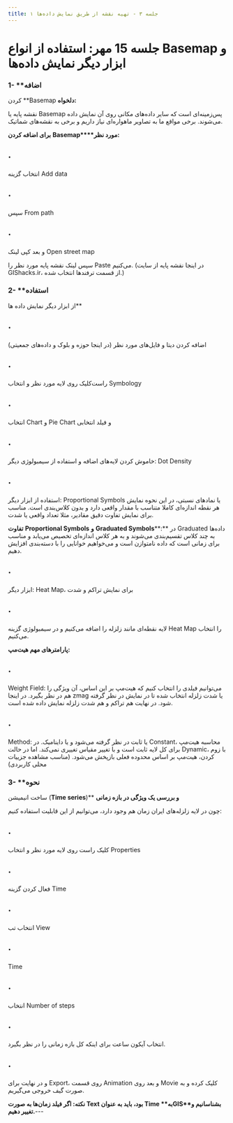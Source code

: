 ```yaml
---
title: جلسه ۳ - تهیه نقشه از طریق نمایش داده‌ها ۱
---
```

# جلسه 15 مهر: استفاده از انواع Basemap و ابزار دیگر نمایش داده‌ها

### **1-**   **اضافه
کردن **Basemap **دلخواه:**

نقشه پایه یا Basemap پس‌زمینه‌ای
است که سایر داده‌های مکانی روی آن نمایش داده می‌شوند. برخی مواقع ما به تصاویر
ماهواره‌ای نیاز داریم و برخی به نقشه‌های شماتیک.

**برای اضافه کردن** **Basemap****مورد نظر:**

## ·      
انتخاب گزینه Add data

## ·      
سپس From path

## ·      
و بعد کپی
لینک Open street map

سپس لینک نقشه پایه مورد نظر را Paste می‌کنیم.
(در اینجا نقشه پایه از سایت GIShacks.ir، از قسمت ترفندها انتخاب شده.)

### **2-**   **استفاده
از ابزار دیگر نمایش داده ها**

## ·      
اضافه کردن
دیتا و فایل‌های مورد نظر (در اینجا حوزه و بلوک و داده‌های جمعیتی)

## ·      
راست‌کلیک روی
لایه مورد نظر و انتخاب Symbology

## ·      
انتخاب Chart  و Pie Chart و فیلد انتخابی

## ·      
 خاموش کردن لایه‌های اضافه و استفاده از
سیمبولوژی دیگر: Dot Density

## ·      
استفاده از
ابزار دیگر: Proportional Symbols یا
نمادهای نسبتی، در این نحوه نمایش هر نقطه اندازه‌ای کاملا متناسب با مقدار واقعی
دارد و بدون کلاس‌بندی است. مناسب برای نمایش تفاوت دقیق مقادیر، مثلا تعداد واقعی
یا شدت. 

**تفاوت** **Proportional Symbols** **و** **Graduated Symbols****:** در Graduated
داده‌ها به چند کلاس تقسیم‌بندی می‌شوند و به هر کلاس اندازه‌ای تخصیص می‌یابد و
مناسب برای زمانی است که داده نامتوازن است و می‌خواهیم خوانایی را با دسته‌بندی
افزایش دهیم.

## ·      
ابزار دیگر: Heat Map، برای نمایش تراکم و شدت

## ·      
لایه‌ نقطه‌ای
مانند زلزله را اضافه می‌کنیم و در سیمبولوژی گزینه Heat Map را انتخاب می‌کنیم.

**پارامترهای
مهم هیت‌مپ:**

## ·      
Weight Field: می‌توانیم فیلدی را انتخاب کنیم که هیت‌مپ بر این اساس، آن ویژگی
را هم در نظر بگیرد. در اینجا  zmag یا شدت زلزله انتخاب شده تا در نمایش در نظر گرفته شود. در نهایت
هم تراکم و هم شدت زلزله نمایش داده شده است.

## ·      
Method: یا ثابت در نظر گرفته می‌شود و یا داینامیک. در Constant، محاسبه هیت‌مپ برای کل لایه ثابت است و با
تغییر مقیاس تغییری نمی‌کند. اما در حالت Dynamic، با زوم کردن، هیت‌مپ بر اساس محدوده فعلی بازپخش می‌شود. (مناسب
مشاهده جزییات محلی کاربردی)

### **3-**   **نحوه
ساخت انیمیشن (**Time series**)** **و بررسی یک ویژگی در بازه زمانی**

چون در
لایه زلزله‌های ایران زمان هم وجود دارد، می‌توانیم از این قابلیت استفاده کنیم:

## ·      
کلیک راست روی
لایه مورد نظر و انتخاب Properties

## ·      
فعال کردن
گزینه Time

## ·      
انتخاب تب View

## ·      
 Time

## ·      
انتخاب Number of steps

## ·      
انتخاب آیکون
ساعت برای اینکه کل بازه زمانی را در نظر بگیرد.

## ·      
و در نهایت
برای Export، روی قسمت Animation و بعد روی Movie کلیک کرده و به صورت گیف خروجی می‌گیریم.

**نکته:
اگر فیلد زمان‌ها به صورت ****Text** **بود، باید به عنوان** **Time** **به****GIS****بشناسانیم و تغییر دهیم.**---

